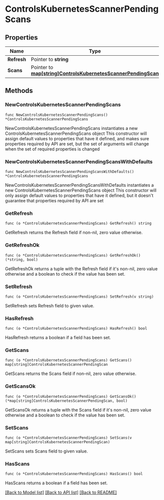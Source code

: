 # ControlsKubernetesScannerPendingScans

## Properties

Name | Type | Description | Notes
------------ | ------------- | ------------- | -------------
**Refresh** | Pointer to **string** |  | [optional] 
**Scans** | Pointer to [**map[string]ControlsKubernetesScannerPendingScan**](ControlsKubernetesScannerPendingScan.md) |  | [optional] 

## Methods

### NewControlsKubernetesScannerPendingScans

`func NewControlsKubernetesScannerPendingScans() *ControlsKubernetesScannerPendingScans`

NewControlsKubernetesScannerPendingScans instantiates a new ControlsKubernetesScannerPendingScans object
This constructor will assign default values to properties that have it defined,
and makes sure properties required by API are set, but the set of arguments
will change when the set of required properties is changed

### NewControlsKubernetesScannerPendingScansWithDefaults

`func NewControlsKubernetesScannerPendingScansWithDefaults() *ControlsKubernetesScannerPendingScans`

NewControlsKubernetesScannerPendingScansWithDefaults instantiates a new ControlsKubernetesScannerPendingScans object
This constructor will only assign default values to properties that have it defined,
but it doesn't guarantee that properties required by API are set

### GetRefresh

`func (o *ControlsKubernetesScannerPendingScans) GetRefresh() string`

GetRefresh returns the Refresh field if non-nil, zero value otherwise.

### GetRefreshOk

`func (o *ControlsKubernetesScannerPendingScans) GetRefreshOk() (*string, bool)`

GetRefreshOk returns a tuple with the Refresh field if it's non-nil, zero value otherwise
and a boolean to check if the value has been set.

### SetRefresh

`func (o *ControlsKubernetesScannerPendingScans) SetRefresh(v string)`

SetRefresh sets Refresh field to given value.

### HasRefresh

`func (o *ControlsKubernetesScannerPendingScans) HasRefresh() bool`

HasRefresh returns a boolean if a field has been set.

### GetScans

`func (o *ControlsKubernetesScannerPendingScans) GetScans() map[string]ControlsKubernetesScannerPendingScan`

GetScans returns the Scans field if non-nil, zero value otherwise.

### GetScansOk

`func (o *ControlsKubernetesScannerPendingScans) GetScansOk() (*map[string]ControlsKubernetesScannerPendingScan, bool)`

GetScansOk returns a tuple with the Scans field if it's non-nil, zero value otherwise
and a boolean to check if the value has been set.

### SetScans

`func (o *ControlsKubernetesScannerPendingScans) SetScans(v map[string]ControlsKubernetesScannerPendingScan)`

SetScans sets Scans field to given value.

### HasScans

`func (o *ControlsKubernetesScannerPendingScans) HasScans() bool`

HasScans returns a boolean if a field has been set.


[[Back to Model list]](../README.md#documentation-for-models) [[Back to API list]](../README.md#documentation-for-api-endpoints) [[Back to README]](../README.md)


